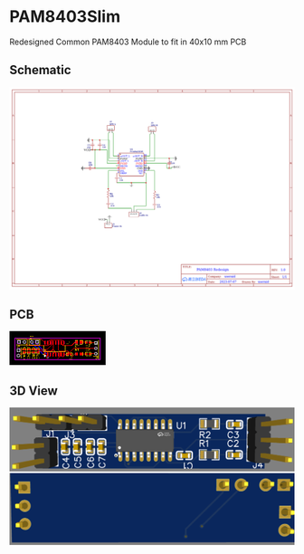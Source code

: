 # PAM8403Slim
Redesigned Common PAM8403 Module to fit in 40x10 mm PCB

## Schematic
![Schematic](./Assets/Schematic.png)

## PCB
![PCB](./Assets/PCB.png)

## 3D View
![3D Front](./Assets/3DFront.png)
![3D Back](./Assets/3DBack.png)
